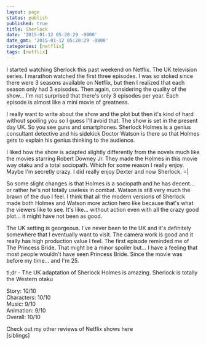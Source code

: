```yaml
---
layout: page
status: publish
published: true
title: Sherlock
date: '2015-01-12 05:20:29 -0800'
date_gmt: '2015-01-12 05:20:29 -0800'
categories: [netflix]
tags: [netflix]
---
```

<p>I started watching Sherlock this past weekend on Netflix. The UK television series. I marathon watched the first three episodes. I was so stoked since there were 3 seasons available on Netflix, but then I realized that each season only had 3 episodes. Then again, considering the quality of the show... I'm not surprised that there's only 3 episodes per year. Each episode is almost like a mini movie of greatness.</p>
<p>I really want to write about the show and the plot but then it's kind of hard without spoiling you so I guess I'll avoid that. The show is set in the present day UK. So you see guns and smartphones. Sherlock Holmes is a genius consultant detective and his sidekick Doctor Watson is there so that Holmes gets to explain his genius thinking to the audience.</p>
<p>I liked how the show is adapted slightly differently from the novels much like the movies starring Robert Downey Jr. They made the Holmes in this movie way otaku and a total sociopath. Which for some reason I really enjoy. Maybe I'm secretly crazy. I did really enjoy Dexter and now Sherlock. =|</p>
<p>So some slight changes is that Holmes is a sociopath and he has decent... or rather he's not totally useless in combat. Watson is still very much the brawn of the duo I feel. I think that all the modern versions of Sherlock made both Holmes and Watson more action hero like because that's what the viewers like to see. It's like... without action even with all the crazy good plot... it might have not been as good.</p>
<p>The UK setting is georgeous. I've never been to the UK and it's definitely somewhere that I eventually want to visit. The camera work is good and it really has high production value I feel. The first episode reminded me of The Princess Bride. That might be a minor spoiler but... I have a feeling that most people wouldn't have seen Princess Bride. Since the movie was before my time... and I'm 25.</p>
<p>tl;dr - The UK adaptation of Sherlock Holmes is amazing. Sherlock is totally the Western otaku</p>
<p>Story: 10&#47;10<br />
Characters: 10&#47;10<br />
Music: 9&#47;10<br />
Animation: 9&#47;10<br />
Overall: 10&#47;10</p>
<p>Check out my other reviews of Netflix shows here<br />
[siblings]</p>
